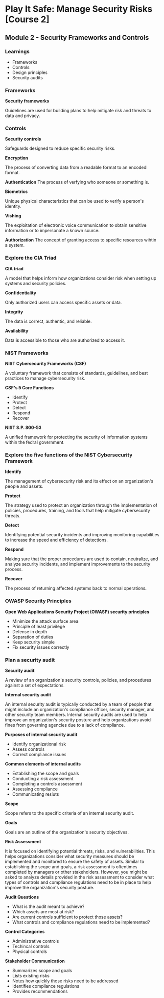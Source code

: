 # Play It Safe: Manage Security Risks [Course 2]

## Module 2 - Security Frameworks and Controls

### Learnings

- Frameworks
- Controls
- Design principles
- Security audits

### Frameworks

**Security frameworks**

Guidelines are used for building plans to help mitigate risk and threats to data and privacy.


### Controls

**Security controls**

Safeguards designed to reduce specific security risks.

**Encryption**

The process of converting data from a readable format to an encoded format.

**Authentication**
The process of verfying who someone or something is.

**Biometrics**

Unique physical characteristics that can be used to verify a person's identity.

**Vishing**

The exploitation of electronic voice communication to obtain sensitive information or to impersonate a known source.


**Authorization**
The concept of granting access to specific resources wihtin a system.

### Explore the CIA Triad

**CIA triad**

A model that helps inform how organizations consider risk when setting up systems and security policies.

**Confidentiality**

Only authorized users can access specific assets or data.

**Integrity**

The data is correct, authentic, and reliable.

**Availability**

Data is accessible to those who are authorized to access it.

### NIST Frameworks

**NIST Cybersecurity Frameworks (CSF)**

A voluntary framework that consists of standards, guidelines, and best practices to manage cybersecurity risk.

**CSF's 5 Core Functions**

- Identify
- Protect
- Detect
- Respond
- Recover

**NIST S.P. 800-53**

A unified framework for protecting the security of information systems within the fedral government.

### Explore the five functions of the NIST Cybersecurity Framework

**Identify**

The management of cybersecurity risk and its effect on an organization's people and assets.

**Protect**

The strategy used to protect an organization through the implementation of policies, procedures, training, and tools that help mitigate cybersecurity threats.

**Detect** 

Identifying potential security incidents and improving monitoring capabilities to increase the speed and efficiency of detections.

**Respond**

Making sure that the proper procedures are used to contain, neutralize, and analyze security incidents, and implement improvements to the security process.

**Recover**

The process of returning affected systems back to normal operations.

### OWASP Security Principles

**Open Web Applications Security Project (OWASP) security principles**

- Minimize the attack surface area
- Principle of least privilege
- Defense in depth
- Separation of duties
- Keep security simple
- Fix security issues correctly

### Plan a security audit

**Security audit**

A review of an organization's security controls, policies, and procedures against a set of expectations.

**Internal security audit**

An internal security audit is typically conducted by a team of people that might include an organization's compliance officer, security manager, and other security team members. Internal security audits are used to help improve an organization's security posture and help organizations avoid fines from governing agencies due to a lack of compliance.

**Purposes of internal security audit**

- Identify organizational risk
- Assess controls
- Correct compliance issues

**Common elements of internal audits**

- Establishing the scope and goals
- Conducting a risk assessment
- Completing a controls assessment
- Assessing compliance 
- Communicating resluts

**Scope**

Scope refers to the specific criteria of an internal security audit.

**Goals**

Goals are an outline of the organization's security objectives.

**Risk Assessment**

It is focused on identifying potential threats, risks, and vulnerabilities. This helps organizations consider what security measures should be implemented and monitored to ensure the safety of assets. Similar to establishing the scope and goals, a risk assessment is oftentimes completed by managers or other stakeholders. However, you might be asked to analyze details provided in the risk assessment to consider what types of controls and compliance regulations need to be in place to help improve the organization's security posture.

**Audit Questions**

- What is the audit meant to achieve?
- Which assets are most at risk?
- Are current controls sufficient to protect those assets?
- What controls and compliance regulations need to be implemented?

**Control Categories**

- Administrative controls
- Techincal controls
- Physical controls

**Stakeholder Communication**

- Summarizes scope and goals
- Lists existing risks
- Notes how quickly those risks need to be addressed
- Identifies compliance regulations
- Provides recommendations

